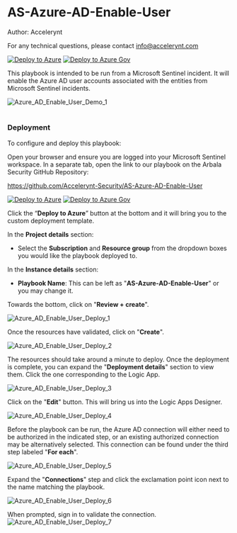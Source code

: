 # AS-Azure-AD-Enable-User
Author: Accelerynt

For any technical questions, please contact info@accelerynt.com  

[![Deploy to Azure](https://aka.ms/deploytoazurebutton)](https://portal.azure.com/#create/Microsoft.Template/uri/https%3A%2F%2Fraw.githubusercontent.com%2FAccelerynt-Security%2FAS-Azure-AD-Enable-User%2Fmaster%2Fazuredeploy.json)
[![Deploy to Azure Gov](https://aka.ms/deploytoazuregovbutton)](https://portal.azure.us/#create/Microsoft.Template/uri/https%3A%2F%2Fraw.githubusercontent.com%2FAccelerynt-Security%2FAS-Azure-AD-Enable-User%2Fmaster%2Fazuredeploy.json)    

This playbook is intended to be run from a Microsoft Sentinel incident. It will enable the Azure AD user accounts associated with the entities from Microsoft Sentinel incidents.

![Azure_AD_Enable_User_Demo_1](Images/Azure_AD_Enable_User_Demo_1.png)


#
### Deployment

To configure and deploy this playbook:

Open your browser and ensure you are logged into your Microsoft Sentinel workspace. In a separate tab, open the link to our playbook on the Arbala Security GitHub Repository:

https://github.com/Accelerynt-Security/AS-Azure-AD-Enable-User

[![Deploy to Azure](https://aka.ms/deploytoazurebutton)](https://portal.azure.com/#create/Microsoft.Template/uri/https%3A%2F%2Fraw.githubusercontent.com%2FAccelerynt-Security%2FAS-Azure-AD-Enable-User%2Fmaster%2Fazuredeploy.json)
[![Deploy to Azure Gov](https://aka.ms/deploytoazuregovbutton)](https://portal.azure.us/#create/Microsoft.Template/uri/https%3A%2F%2Fraw.githubusercontent.com%2FAccelerynt-Security%2FAS-Azure-AD-Enable-User%2Fmaster%2Fazuredeploy.json)

Click the “**Deploy to Azure**” button at the bottom and it will bring you to the custom deployment template.

In the **Project details** section:

* Select the **Subscription** and **Resource group** from the dropdown boxes you would like the playbook deployed to.  

In the **Instance details** section:  
                                                  
* **Playbook Name**: This can be left as "**AS-Azure-AD-Enable-User**" or you may change it. 

Towards the bottom, click on "**Review + create**". 

![Azure_AD_Enable_User_Deploy_1](Images/Azure_AD_Enable_User_Deploy_1.png)

Once the resources have validated, click on "**Create**".

![Azure_AD_Enable_User_Deploy_2](Images/Azure_AD_Enable_User_Deploy_2.png)

The resources should take around a minute to deploy. Once the deployment is complete, you can expand the "**Deployment details**" section to view them.
Click the one corresponding to the Logic App.

![Azure_AD_Enable_User_Deploy_3](Images/Azure_AD_Enable_User_Deploy_3.png)

Click on the "**Edit**" button. This will bring us into the Logic Apps Designer.

![Azure_AD_Enable_User_Deploy_4](Images/Azure_AD_Enable_User_Deploy_4.png)

Before the playbook can be run, the Azure AD connection will either need to be authorized in the indicated step, or an existing authorized connection may be alternatively selected. This connection can be found under the third step labeled "**For each**".

![Azure_AD_Enable_User_Deploy_5](Images/Azure_AD_Enable_User_Deploy_5.png)

Expand the "**Connections**" step and click the exclamation point icon next to the name matching the playbook.
                                                                                                
![Azure_AD_Enable_User_Deploy_6](Images/Azure_AD_Enable_User_Deploy_6.png)

When prompted, sign in to validate the connection.                                                                                                
![Azure_AD_Enable_User_Deploy_7](Images/Azure_AD_Enable_User_Deploy_7.png)
